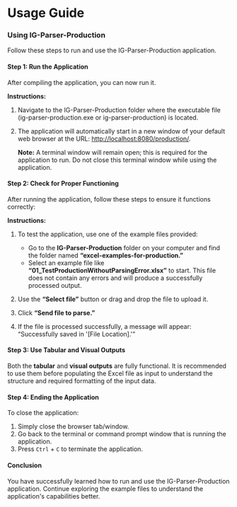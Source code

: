 # Usage Guide

### Using IG-Parser-Production

Follow these steps to run and use the IG-Parser-Production application.

#### Step 1: Run the Application

After compiling the application, you can now run it.

**Instructions:**

1. Navigate to the IG-Parser-Production folder where the executable file (ig-parser-production.exe or ig-parser-production) is located. 

2. The application will automatically start in a new window of your default web browser at the URL: [http://localhost:8080/production/](http://localhost:8080/production/).

   **Note:** A terminal window will remain open; this is required for the application to run. Do not close this terminal window while using the application.

#### Step 2: Check for Proper Functioning

After running the application, follow these steps to ensure it functions correctly:

**Instructions:**

1. To test the application, use one of the example files provided:
   - Go to the **IG-Parser-Production** folder on your computer and find the folder named **“excel-examples-for-production.”**
   - Select an example file like **“01_TestProductionWithoutParsingError.xlsx”** to start. This file does not contain any errors and will produce a successfully processed output.

4. Use the **“Select file”** button or drag and drop the file to upload it.
5. Click **“Send file to parse.”**

6. If the file is processed successfully, a message will appear:
   “Successfully saved in '[File Location].'”

#### Step 3: Use Tabular and Visual Outputs

Both the **tabular** and **visual outputs** are fully functional. It is recommended to use them before populating the Excel file as input to understand the structure and required formatting of the input data.


#### Step 4: Ending the Application

To close the application:

1. Simply close the browser tab/window.
2. Go back to the terminal or command prompt window that is running the application.
3. Press `Ctrl` + `C` to terminate the application.


#### Conclusion

You have successfully learned how to run and use the IG-Parser-Production application. Continue exploring the example files to understand the application's capabilities better.